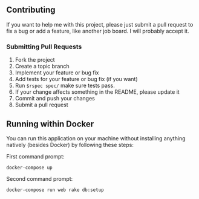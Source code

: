 
## Contributing
If you want to help me with this project, please just submit a pull request to fix a bug or add a feature, like another job board. I will probably accept it.

### Submitting Pull Requests
1) Fork the project
2) Create a topic branch
3) Implement your feature or bug fix
4) Add tests for your feature or bug fix (if you want)
5) Run `$rspec spec/` make sure tests pass.
6) If your change affects something in the README, please update it
7) Commit and push your changes
8) Submit a pull request

## Running within Docker

You can run this application on your machine without installing anything natively (besides Docker) by following these steps:

First command prompt:
```
docker-compose up
```

Second command prompt:
```
docker-compose run web rake db:setup
```
